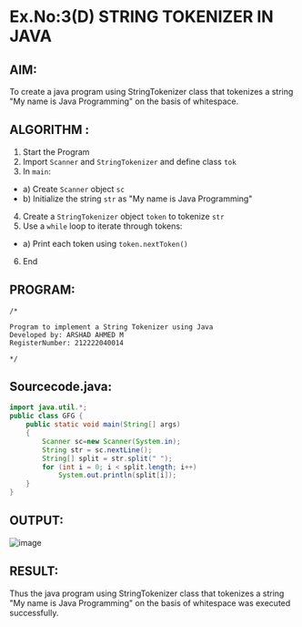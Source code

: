 # Ex.No:3(D) STRING TOKENIZER IN JAVA

## AIM:
To create a java program using StringTokenizer class that tokenizes a string "My name is Java Programming" on the basis of whitespace.

## ALGORITHM :
1.	Start the Program
2.	Import `Scanner` and `StringTokenizer` and define class `tok`
3.	In `main`:
-	a) Create `Scanner` object `sc`
-	b) Initialize the string `str` as "My name is Java Programming"
4.	Create a `StringTokenizer` object `token` to tokenize `str`
5.	Use a `while` loop to iterate through tokens:
-	a) Print each token using `token.nextToken()`
6.	End




## PROGRAM:
 ```
/*

Program to implement a String Tokenizer using Java
Developed by: ARSHAD AHMED M
RegisterNumber: 212222040014

*/
```

## Sourcecode.java:
```java
import java.util.*;
public class GFG {
	public static void main(String[] args)
	{
	    Scanner sc=new Scanner(System.in);
		String str = sc.nextLine();
		String[] split = str.split(" ");
		for (int i = 0; i < split.length; i++)
			System.out.println(split[i]);
	}
}
```


## OUTPUT:

![image](https://github.com/user-attachments/assets/75834d6e-4726-4fab-a784-700c00296ddc)


## RESULT:
Thus the java program using StringTokenizer class that tokenizes a string "My name is Java Programming" on the basis of whitespace was executed successfully.
